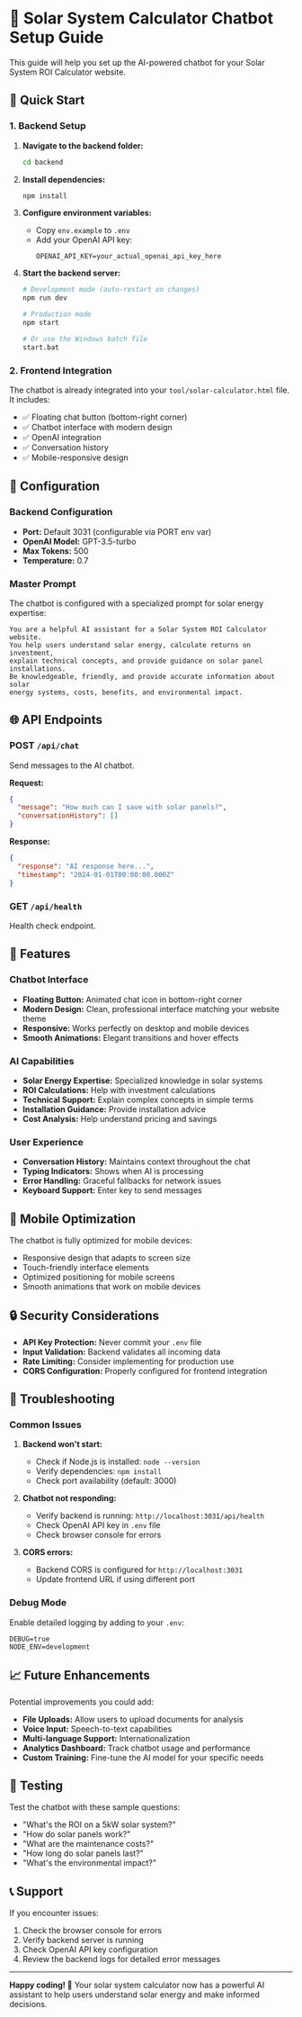 # 🤖 Solar System Calculator Chatbot Setup Guide

This guide will help you set up the AI-powered chatbot for your Solar System ROI Calculator website.

## 🚀 Quick Start

### 1. Backend Setup

1. **Navigate to the backend folder:**
   ```bash
   cd backend
   ```

2. **Install dependencies:**
   ```bash
   npm install
   ```

3. **Configure environment variables:**
   - Copy `env.example` to `.env`
   - Add your OpenAI API key:
     ```
     OPENAI_API_KEY=your_actual_openai_api_key_here
     ```

4. **Start the backend server:**
   ```bash
   # Development mode (auto-restart on changes)
   npm run dev
   
   # Production mode
   npm start
   
   # Or use the Windows batch file
   start.bat
   ```

### 2. Frontend Integration

The chatbot is already integrated into your `tool/solar-calculator.html` file. It includes:
- ✅ Floating chat button (bottom-right corner)
- ✅ Chatbot interface with modern design
- ✅ OpenAI integration
- ✅ Conversation history
- ✅ Mobile-responsive design

## 🔧 Configuration

### Backend Configuration

- **Port:** Default 3031 (configurable via PORT env var)
- **OpenAI Model:** GPT-3.5-turbo
- **Max Tokens:** 500
- **Temperature:** 0.7

### Master Prompt

The chatbot is configured with a specialized prompt for solar energy expertise:
```
You are a helpful AI assistant for a Solar System ROI Calculator website. 
You help users understand solar energy, calculate returns on investment, 
explain technical concepts, and provide guidance on solar panel installations. 
Be knowledgeable, friendly, and provide accurate information about solar 
energy systems, costs, benefits, and environmental impact.
```

## 🌐 API Endpoints

### POST `/api/chat`
Send messages to the AI chatbot.

**Request:**
```json
{
  "message": "How much can I save with solar panels?",
  "conversationHistory": []
}
```

**Response:**
```json
{
  "response": "AI response here...",
  "timestamp": "2024-01-01T00:00:00.000Z"
}
```

### GET `/api/health`
Health check endpoint.

## 🎨 Features

### Chatbot Interface
- **Floating Button:** Animated chat icon in bottom-right corner
- **Modern Design:** Clean, professional interface matching your website theme
- **Responsive:** Works perfectly on desktop and mobile devices
- **Smooth Animations:** Elegant transitions and hover effects

### AI Capabilities
- **Solar Energy Expertise:** Specialized knowledge in solar systems
- **ROI Calculations:** Help with investment calculations
- **Technical Support:** Explain complex concepts in simple terms
- **Installation Guidance:** Provide installation advice
- **Cost Analysis:** Help understand pricing and savings

### User Experience
- **Conversation History:** Maintains context throughout the chat
- **Typing Indicators:** Shows when AI is processing
- **Error Handling:** Graceful fallbacks for network issues
- **Keyboard Support:** Enter key to send messages

## 📱 Mobile Optimization

The chatbot is fully optimized for mobile devices:
- Responsive design that adapts to screen size
- Touch-friendly interface elements
- Optimized positioning for mobile screens
- Smooth animations that work on mobile devices

## 🔒 Security Considerations

- **API Key Protection:** Never commit your `.env` file
- **Input Validation:** Backend validates all incoming data
- **Rate Limiting:** Consider implementing for production use
- **CORS Configuration:** Properly configured for frontend integration

## 🚨 Troubleshooting

### Common Issues

1. **Backend won't start:**
   - Check if Node.js is installed: `node --version`
   - Verify dependencies: `npm install`
   - Check port availability (default: 3000)

2. **Chatbot not responding:**
   - Verify backend is running: `http://localhost:3031/api/health`
   - Check OpenAI API key in `.env` file
   - Check browser console for errors

3. **CORS errors:**
   - Backend CORS is configured for `http://localhost:3031`
   - Update frontend URL if using different port

### Debug Mode

Enable detailed logging by adding to your `.env`:
```
DEBUG=true
NODE_ENV=development
```

## 📈 Future Enhancements

Potential improvements you could add:
- **File Uploads:** Allow users to upload documents for analysis
- **Voice Input:** Speech-to-text capabilities
- **Multi-language Support:** Internationalization
- **Analytics Dashboard:** Track chatbot usage and performance
- **Custom Training:** Fine-tune the AI model for your specific needs

## 🎯 Testing

Test the chatbot with these sample questions:
- "What's the ROI on a 5kW solar system?"
- "How do solar panels work?"
- "What are the maintenance costs?"
- "How long do solar panels last?"
- "What's the environmental impact?"

## 📞 Support

If you encounter issues:
1. Check the browser console for errors
2. Verify backend server is running
3. Check OpenAI API key configuration
4. Review the backend logs for detailed error messages

---

**Happy coding! 🚀** Your solar system calculator now has a powerful AI assistant to help users understand solar energy and make informed decisions. 